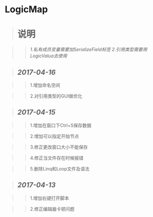 # LogicMap

> # 说明

>> *1.私有成员变量需要加SerializeField标签*
>> *2.引用类型需要用LogicValua去使用*

> ## *2017-04-16*

>> 1.增加命名空间

>> 2.对引用类型的GUI做优化

> ## *2017-04-15*

>> 1.增加在窗口下Ctrl+S保存数据

>> 2.增加可以指定开始节点

>> 3.修正更改窗口大小不能保存

>> 4.修正当文件存在时候报错

>> 5.删除Linq和Loop文件及语法

> ## *2017-04-13*

>> 1.增加右键打开脚本

>> 2.修正编辑器卡顿问题
